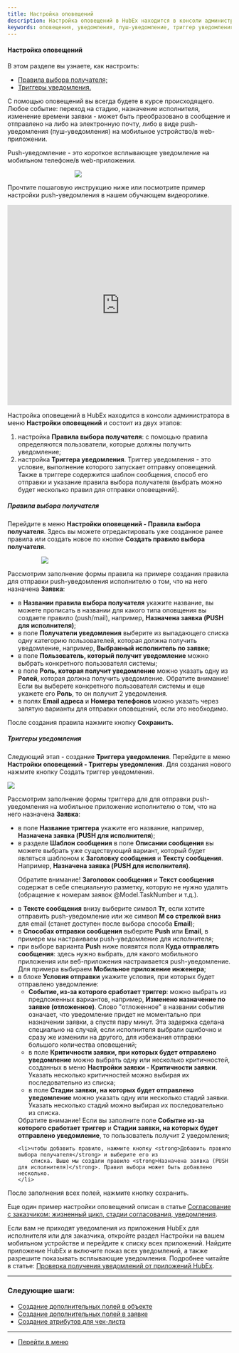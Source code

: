 ```yaml
---
title: Настройка оповещений
description: Настройка оповещений в HubEx находится в консоли администратора в меню Настройки оповещений и состоит из двух этапов. Настройки Правила выбора получателя, с помощью котрого определяются пользователи для получения уведомления. И настройки Триггера уведомления - специального условия, выполнение которого запускает отправку оповещений. Также в триггере содержится шаблон сообщения, способ его отправки и указание правила выбора получателя.
keywords: оповещения, уведомления, пуш-уведомление, триггер уведомления, hubex, хабекс, хубекс, хабикс
---
```



#### Настройка оповещений
В этом разделе вы узнаете, как настроить:
<html>
<meta charset="utf-8">
<ul>
    <li><a href="#rule">Правила выбора получателя;</a></li>
    <li><a href="#notiftrig">Триггеры уведомления.</a></li>
</ul>
</html>
<body>

<p>С помощью оповещений вы всегда будете в курсе происходящего. Любое событие: переход на стадию, назначение
    исполнителя,
    изменение времени заявки - может быть преобразовано в сообщение и отправлено на либо на электронную почту, либо в
    виде
    push-уведомления (пуш-уведомления) на мобильное устройство/в web-приложении.</p>
<p>Push-уведомление - это короткое всплывающее уведомление на мобильном телефоне/в web-приложении. </p>
<div>
    <img style="margin: 0 auto; display: block; max-width: 40%;"
         src="/attachments/images/FAQ/ADMIN/Notifications/Push.jpg"/>
</div>


<p>Прочтите пошаговую инструкцию ниже или посмотрите пример настройки push-уведомления в нашем обучающем видеоролике.</p>
<iframe src="https://www.youtube.com/embed/93iMHUnSK94" width="100%" height="450px" frameborder="0"
        allowfullscreen="allowfullscreen"></iframe>

<p>Настройка оповещений в HubEx находится в консоли администратора в меню <strong>Настройки оповещений</strong> и состоит из двух
    этапов:</p>
<ol>
    <li>настройка <strong id="#rule">Правила выбора получателя</strong>: с помощью правила определяются пользователи,
        которые должны получить
        уведомление;
    </li>
    <li>настройка <strong id="#notiftrig">Триггера уведомления</strong>. Триггер уведомления - это условие, выполнение
        которого запускает отправку
        оповещений. Также в триггере содержится шаблон сообщения, способ его отправки и указание правила выбора
        получателя (выбрать можно будет несколько правил для отправки оповещений).
    </li>
</ol>

<h5 id="rule">Правила выбора получателя</h5>
<p>Перейдите в меню <strong>Настройки оповещений - Правила выбора получателя</strong>. Здесь вы можете отредактировать уже созданное
    ранее правила или создать новое по кнопке <strong>Создать правило выбора получателя</strong>. </p>
<div>
    <img style="margin: 0 auto; display: block; max-width: 70%;"
         src="/attachments/images/FAQ/ADMIN/Notifications/Rule.jpg"/>
</div>
<p>Рассмотрим заполнение формы правила на примере создания правила для отправки push-уведомления исполнителю о том, что
    на него назначена <strong>Заявка</strong>:</p>
<ul>
    <li>в <strong>Названии правила выбора получателя</strong> укажите название, вы можете прописать в названии для какого типа оповщения
        вы создаете правило (push/mail), например, <strong>Назначена заявка (PUSH для исполнителя)</strong>;
    </li>
    <li>в поле <strong>Получатели уведомления</strong> выберите из выпадающего списка одну категорию пользователей, которая должна
        получить уведомление, например, <strong>Выбранный исполнитель по заявке</strong>;
    </li>
    <li>в поле <strong>Пользователь, который получит уведомление</strong> можно выбрать конкретного пользователя системы;</li>
    <li>в поле <strong>Роль, которая получит уведомление</strong> можно указать одну из <strong>Ролей</strong>, которая должна получить уведомление.
        Обратите внимание! Если вы выберете конкретного пользователя системы и еще укажете его <strong>Роль</strong>, то он
        получит 2 уведомления.
    </li>
    <li>в полях <strong>Email адреса</strong> и <strong>Номера телефонов</strong> можно указать через запятую варианты для отправки оповещений, если это
        необходимо.
    </li>

</ul>
<p>После создания правила нажмите кнопку <strong>Сохранить</strong>.</p>


<h5 id="notiftrig">Триггеры уведомления</h5>

<p>Следующий этап - создание <strong>Триггера уведомления</strong>. Перейдите в меню <strong>Настройки оповещений - Триггеры уведомления</strong>. Для
    создания нового нажмите кнопку Создать триггер уведомления.</p>
<div>
    <img style="margin: 0 auto; display: block; max-width: 100%;"
         src="/attachments/images/FAQ/ADMIN/Notifications/Trigger.jpg"/>
</div>
<p>Рассмотрим заполнение формы триггера для для отправки push-уведомления на мобильное приложение исполнителю о том, что
    на него назначена <strong>Заявка</strong>:</p>

<ul>
    <li>в поле <strong>Название триггера</strong> укажите его название, например, <strong>Назначена заявка (PUSH для исполнителя</strong>);</li>
    <li>в разделе <strong>Шаблон сообщения</strong> в поле <strong>Описании сообщения</strong> вы можете выбрать уже
        существующий вариант, который будет являться шаблоном к <strong>Заголовку сообщения</strong> и <strong>Тексту
            сообщения</strong>. Например, <strong>Назначена заявка (PUSH для исполнителя)</strong>.
        <p>Обратите внимание! <strong>Заголовок сообщения</strong> и <strong>Текст сообщения</strong> содержат в себе специальную разметку, которую не
            нужно удалять (обращение к
            номерам заявок @Model.TaskNumber и т.д.).</p>
    </li>
   <!-- <img src="/attachments/images/FAQ/ADMIN/Notifications/TT.jpg" align="left" width="18" height="16"/>-->
    <li>в <strong>Тексте сообщения</strong> внизу выберите символ  <strong>Тт</strong>, если хотите отправить push-уведомление или же символ <strong>M со стрелкой
        вниз</strong> для email (станет доступен после выбора способа <strong>Email</strong>);
    </li>
    <li>в <strong>Способах отправки сообщения</strong> выберите <strong>Push</strong> или <strong>Email</strong>, в примере мы настраиваем push-уведомление для
        исполнителя;
    </li>
    <li>при выборе варианта <strong>Push</strong> ниже появятся поля <strong>Куда отправлять сообщения</strong>: здесь нужно выбрать, для какого
        мобильного приложения или веб-приложения настраивается push-уведомление. Для примера выбираем <strong>Мобильное
        приложение инженера</strong>;
    </li>
    <li>в блоке <strong>Условия отправки</strong> укажите условия, при которых будет отправлено
        уведомление:
        <ul>
            <li><strong>Событие, из-за которого сработает триггер</strong>: можно выбрать из предложенных вариантов, например,
                <strong>Изменено назначение по заявке (отложенное)</strong>. Слово "отложенное" в названии события означает, что
                уведомление придет не моментально при назначении заявки, а спустя пару минут. Эта задержка сделана
                специально на случай, если исполнителя выбрали ошибочно и сразу же изменили на другого, для избежания
                отправки большого количества оповещений;
            </li>
            <li>в поле <strong>Критичности заявки, при которых будет отправлено уведомление</strong> можно выбрать одну или несколько
                критичностей, созданных в меню <strong>Настройки заявки - Критичности заявки</strong>. Указать несколько критичностей
                можно выбирая их последовательно из списка;
            </li>
            <li>в поле <strong>Стадии заявки, на которых будет отправлено уведомление</strong> можно указать одну или несколько стадий
                заявки. Указать несколько стадий можно выбирая их последовательно из списка.
            </li>
        </ul>
        Обратите внимание! Если вы заполните поле <strong>Событие из-за которого сработает триггер</strong> и
        <strong>Стадии заявки, на которых будет отправлено уведомление</strong>, то пользователь получит 2 уведомления;
    </li>

    <li>чтобы добавить правило, нажмите кнопку <strong>Добавить правило выбора получателя</strong> и выберите его из
        списка. Выше мы создали правило <strong>Назначена заявка (PUSH для исполнителя)</strong>. Правил выбора может быть добавлено несколько.
    </li>
</ul>

<p>После заполнения всех полей, нажмите кнопку сохранить.</p>

<p>Еще один пример настройки оповещений описан в статье <a href="https://wiki.hubex.ru/docs/FAQ/RU/admin/CustomerAgreement.html">Согласование с заказчиком: жизненный цикл, стадии согласования, уведомления</a>.</p>

<p>Если вам не приходят уведомления из приложения HubEx для исполнителя или для заказчика, откройте раздел Настройки на вашем мобильном устройстве и перейдите к списку всех приложений. Найдите приложение HubEx и включите показ всех уведомлений, а также разрешите показывать всплывающие уведомления. Подробнее читайте в статье: <a href="https://wiki.hubex.ru/docs/FAQ/RU/user/HowToNotificationsToMobile.html">Проверка получения уведомлений от приложений HubEx</a>.
</p>


</body>


___
### Следующие шаги:
- [Создание дополнительных полей в объекте](./AdditionalFieldsObject.md)
- [Создание дополнительных полей в заявке](./AdditionalFields.md)
- [Создание атрибутов для чек-листа](./TicketAttribute.md)


____
- [Перейти в меню](http://wiki.hubex.ru)
